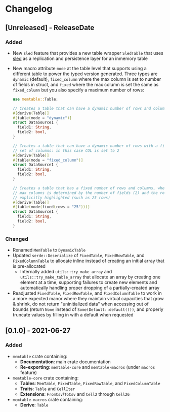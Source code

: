 # Changelog

<!-- next-header -->

## [Unreleased] - ReleaseDate

### Added

- New `sled` feature that provides a new table wrapper `SledTable` that uses
  [sled](https://github.com/spacejam/sled) as a replication and persistence
  layer for an inmemory table
- New macro attribute `mode` at the table level that supports using a different
  table to power the typed version generated. Three types are `dynamic`
  (default), `fixed_column` where the max column is set to number of fields
  in struct, and `fixed` where the max column is set the same as `fixed_column`
  but you also specify a maximum number of rows:

  ```rust
  use memtable::Table;

  // Creates a table that can have a dynamic number of rows and columns
  #[derive(Table)]
  #[table(mode = "dynamic")]
  struct DataSource1 {
    field1: String,
    field2: bool,
  }

  // Creates a table that can have a dynamic number of rows with a fixed
  // set of columns: in this case COL is set to 2
  #[derive(Table)]
  #[table(mode = "fixed_column")]
  struct DataSource1 {
    field1: String,
    field2: bool,
  }

  // Creates a table that has a fixed number of rows and columns, where the
  // max columns is determined by the number of fields (2) and the rows is
  // explicitly highlighted (such as 25 rows)
  #[derive(Table)]
  #[table(mode(fixed(rows = "25")))]
  struct DataSource1 {
    field1: String,
    field2: bool,
  }
  ```

### Changed

- Renamed `MemTable` to `DynamicTable`
- Updated `serde::Deserialize` of `FixedTable`, `FixedRowTable`, and
  `FixedColumnTable` to allocate inline instead of creating an initial array
  that is pre-allocated
    - Internally added `utils::try_make_array` and `utils::try_make_table_array`
      that allocate an array by creating one element at a time, supporting
      failures to create new elements and automatically handling proper
      dropping of a partially-created array
- Readjusted `FixedTable`, `FixedRowTable`, and `FixedColumnTable` to work in
  a more expected manor where they maintain virtual capacities that grow &
  shrink, do not return "uninitialized data" when accessing out of bounds
  (return `None` instead of `Some(Default::default()))`, and properly truncate
  values by filling in with a default when requested

## [0.1.0] - 2021-06-27

### Added

- `memtable` crate containing:
    - **Documentation**: main crate documentation
    - **Re-exporting**: `memtable-core` and `memtable-macros` (under `macros` feature)
- `memtable-core` crate containing:
    - **Tables**: `MemTable`, `FixedTable`, `FixedRowTable`, and `FixedColumnTable`
    - **Traits**: `Table` and `CellIter`
    - **Extensions**: `FromCsv`/`ToCsv` and `Cell2` through `Cell26`
- `memtable-macros` crate containing:
    - **Derive**: `Table`

